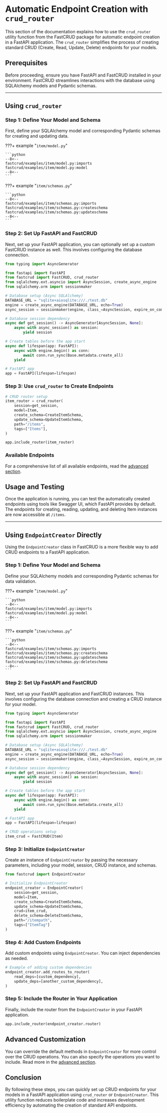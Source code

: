 # Automatic Endpoint Creation with `crud_router`

This section of the documentation explains how to use the `crud_router` utility function from the FastCRUD package for automatic endpoint creation in a FastAPI application. The `crud_router` simplifies the process of creating standard CRUD (Create, Read, Update, Delete) endpoints for your models.

## Prerequisites

Before proceeding, ensure you have FastAPI and FastCRUD installed in your environment. FastCRUD streamlines interactions with the database using SQLAlchemy models and Pydantic schemas.

---

## Using `crud_router`

### Step 1: Define Your Model and Schema

First, define your SQLAlchemy model and corresponding Pydantic schemas for creating and updating data.

???+ example "`item/model.py`"

    ```python
    --8<--
    fastcrud/examples/item/model.py:imports
    fastcrud/examples/item/model.py:model
    --8<--
    ```

???+ example "`item/schemas.py`"

    ```python
    --8<--
    fastcrud/examples/item/schemas.py:imports
    fastcrud/examples/item/schemas.py:createschema
    fastcrud/examples/item/schemas.py:updateschema
    --8<--
    ```

### Step 2: Set Up FastAPI and FastCRUD

Next, set up your FastAPI application, you can optionally set up a custom FastCRUD instance as well. This involves configuring the database connection.

```python
from typing import AsyncGenerator

from fastapi import FastAPI
from fastcrud import FastCRUD, crud_router
from sqlalchemy.ext.asyncio import AsyncSession, create_async_engine
from sqlalchemy.orm import sessionmaker

# Database setup (Async SQLAlchemy)
DATABASE_URL = "sqlite+aiosqlite:///./test.db"
engine = create_async_engine(DATABASE_URL, echo=True)
async_session = sessionmaker(engine, class_=AsyncSession, expire_on_commit=False)

# Database session dependency
async def get_session() -> AsyncGenerator[AsyncSession, None]:
    async with async_session() as session:
        yield session

# Create tables before the app start
async def lifespan(app: FastAPI):
    async with engine.begin() as conn:
        await conn.run_sync(Base.metadata.create_all)
    yield

# FastAPI app
app = FastAPI(lifespan=lifespan)
```

### Step 3: Use `crud_router` to Create Endpoints

```python
# CRUD router setup
item_router = crud_router(
    session=get_session,
    model=Item,
    create_schema=CreateItemSchema,
    update_schema=UpdateItemSchema,
    path="/items",
    tags=["Items"],
)

app.include_router(item_router)
```

### Available Endpoints

For a comprehensive list of all available endpoints, read the [advanced section](../advanced/endpoint.md).

## Usage and Testing

Once the application is running, you can test the automatically created endpoints using tools like Swagger UI, which FastAPI provides by default. The endpoints for creating, reading, updating, and deleting Item instances are now accessible at `/items`.

---

## Using `EndpointCreator` Directly

Using the `EndpointCreator` class in FastCRUD is a more flexible way to add CRUD endpoints to a FastAPI application.

### Step 1: Define Your Model and Schema

Define your SQLAlchemy models and corresponding Pydantic schemas for data validation.

???+ example "`item/model.py`"

    ```python
    --8<--
    fastcrud/examples/item/model.py:imports
    fastcrud/examples/item/model.py:model
    --8<--
    ```

???+ example "`item/schemas.py`"

    ```python
    --8<--
    fastcrud/examples/item/schemas.py:imports
    fastcrud/examples/item/schemas.py:createschema
    fastcrud/examples/item/schemas.py:updateschema
    fastcrud/examples/item/schemas.py:deleteschema
    --8<--
    ```

### Step 2: Set Up FastAPI and FastCRUD

Next, set up your FastAPI application and FastCRUD instances. This involves configuring the database connection and creating a CRUD instance for your model.

```python
from typing import AsyncGenerator

from fastapi import FastAPI
from fastcrud import FastCRUD, crud_router
from sqlalchemy.ext.asyncio import AsyncSession, create_async_engine
from sqlalchemy.orm import sessionmaker

# Database setup (Async SQLAlchemy)
DATABASE_URL = "sqlite+aiosqlite:///./test.db"
engine = create_async_engine(DATABASE_URL, echo=True)
async_session = sessionmaker(engine, class_=AsyncSession, expire_on_commit=False)

# Database session dependency
async def get_session() -> AsyncGenerator[AsyncSession, None]:
    async with async_session() as session:
        yield session

# Create tables before the app start
async def lifespan(app: FastAPI):
    async with engine.begin() as conn:
        await conn.run_sync(Base.metadata.create_all)
    yield

# FastAPI app
app = FastAPI(lifespan=lifespan)

# CRUD operations setup
item_crud = FastCRUD(Item)
```

### Step 3: Initialize `EndpointCreator`

Create an instance of `EndpointCreator` by passing the necessary parameters, including your model, session, CRUD instance, and schemas.

```python
from fastcrud import EndpointCreator

# Initialize EndpointCreator
endpoint_creator = EndpointCreator(
    session=get_session,
    model=Item,
    create_schema=CreateItemSchema,
    update_schema=UpdateItemSchema,
    crud=item_crud,
    delete_schema=DeleteItemSchema,
    path="/itempath",
    tags=["ItemTag"]
)
```

### Step 4: Add Custom Endpoints

Add custom endpoints using `EndpointCreator`. You can inject dependencies as needed.

```python
# Example of adding custom dependencies
endpoint_creator.add_routes_to_router(
    read_deps=[custom_dependency],
    update_deps=[another_custom_dependency],
)

```

### Step 5: Include the Router in Your Application

Finally, include the router from the `EndpointCreator` in your FastAPI application.

```python
app.include_router(endpoint_creator.router)

```

## Advanced Customization

You can override the default methods in `EndpointCreator` for more control over the CRUD operations. You can also specify the operations you want to include. Read more in the [advanced section](../advanced/endpoint.md).

## Conclusion

By following these steps, you can quickly set up CRUD endpoints for your models in a FastAPI application using `crud_router` or `EndpointCreator`. This utility function reduces boilerplate code and increases development efficiency by automating the creation of standard API endpoints.
